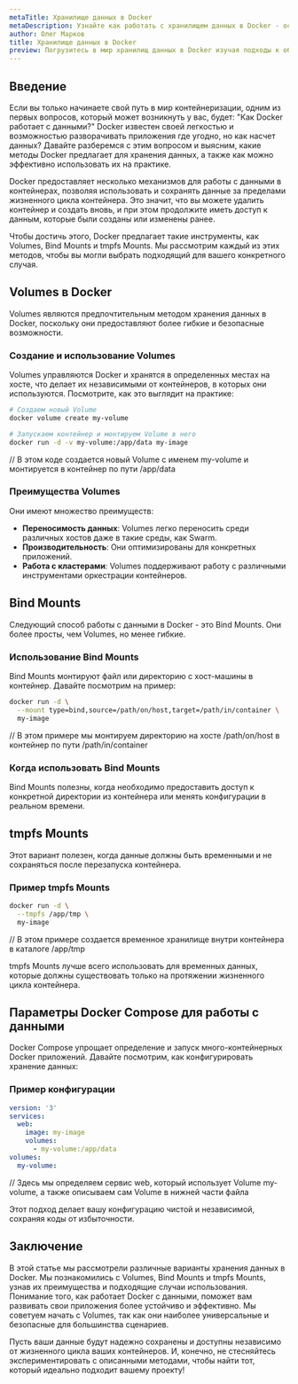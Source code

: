 ```yaml
---
metaTitle: Хранилище данных в Docker
metaDescription: Узнайте как работать с хранилищем данных в Docker - основные концепции доступные методы и примеры реализации подходов
author: Олег Марков
title: Хранилище данных в Docker
preview: Погрузитесь в мир хранилищ данных в Docker изучая подходы к обеспечению устойчивости данных и примеры настройки Volumes
---
```


## Введение

Если вы только начинаете свой путь в мир контейнеризации, одним из первых вопросов, который может возникнуть у вас, будет: "Как Docker работает с данными?" Docker известен своей легкостью и возможностью разворачивать приложения где угодно, но как насчет данных? Давайте разберемся с этим вопросом и выясним, какие методы Docker предлагает для хранения данных, а также как можно эффективно использовать их на практике.

Docker предоставляет несколько механизмов для работы с данными в контейнерах, позволяя использовать и сохранять данные за пределами жизненного цикла контейнера. Это значит, что вы можете удалить контейнер и создать вновь, и при этом продолжите иметь доступ к данным, которые были созданы или изменены ранее.

Чтобы достичь этого, Docker предлагает такие инструменты, как Volumes, Bind Mounts и tmpfs Mounts. Мы рассмотрим каждый из этих методов, чтобы вы могли выбрать подходящий для вашего конкретного случая. 

## Volumes в Docker

Volumes являются предпочтительным методом хранения данных в Docker, поскольку они предоставляют более гибкие и безопасные возможности.

### Создание и использование Volumes

Volumes управляются Docker и хранятся в определенных местах на хосте, что делает их независимыми от контейнеров, в которых они используются. Посмотрите, как это выглядит на практике:

```bash
# Создаем новый Volume
docker volume create my-volume

# Запускаем контейнер и монтируем Volume в него
docker run -d -v my-volume:/app/data my-image
```

// В этом коде создается новый Volume с именем my-volume и монтируется в контейнер по пути /app/data

### Преимущества Volumes

Они имеют множество преимуществ:

- **Переносимость данных**: Volumes легко переносить среди различных хостов даже в такие среды, как Swarm.
- **Производительность**: Они оптимизированы для конкретных приложений.
- **Работа с кластерами**: Volumes поддерживают работу с различными инструментами оркестрации контейнеров.

## Bind Mounts

Следующий способ работы с данными в Docker - это Bind Mounts. Они более просты, чем Volumes, но менее гибкие.

### Использование Bind Mounts

Bind Mounts монтируют файл или директорию с хост-машины в контейнер. Давайте посмотрим на пример:

```bash
docker run -d \
  --mount type=bind,source=/path/on/host,target=/path/in/container \
  my-image
```

// В этом примере мы монтируем директорию на хосте /path/on/host в контейнер по пути /path/in/container

### Когда использовать Bind Mounts

Bind Mounts полезны, когда необходимо предоставить доступ к конкретной директории из контейнера или менять конфигурации в реальном времени.

## tmpfs Mounts

Этот вариант полезен, когда данные должны быть временными и не сохраняться после перезапуска контейнера.

### Пример tmpfs Mounts

```bash
docker run -d \
  --tmpfs /app/tmp \
  my-image
```

// В этом примере создается временное хранилище внутри контейнера в каталоге /app/tmp

tmpfs Mounts лучше всего использовать для временных данных, которые должны существовать только на протяжении жизненного цикла контейнера.

## Параметры Docker Compose для работы с данными

Docker Compose упрощает определение и запуск много-контейнерных Docker приложений. Давайте посмотрим, как конфигурировать хранение данных:

### Пример конфигурации

```yaml
version: '3'
services:
  web:
    image: my-image
    volumes:
      - my-volume:/app/data
volumes:
  my-volume:
```

// Здесь мы определяем сервис web, который использует Volume my-volume, а также описываем сам Volume в нижней части файла

Этот подход делает вашу конфигурацию чистой и независимой, сохраняя коды от избыточности.

## Заключение

В этой статье мы рассмотрели различные варианты хранения данных в Docker. Мы познакомились с Volumes, Bind Mounts и tmpfs Mounts, узнав их преимущества и подходящие случаи использования. Понимание того, как работает Docker с данными, поможет вам развивать свои приложения более устойчиво и эффективно. Мы советуем начать с Volumes, так как они наиболее универсальные и безопасные для большинства сценариев.

Пусть ваши данные будут надежно сохранены и доступны независимо от жизненного цикла ваших контейнеров. И, конечно, не стесняйтесь экспериментировать с описанными методами, чтобы найти тот, который идеально подходит вашему проекту!